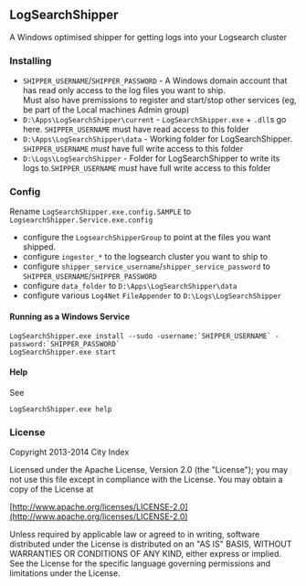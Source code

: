 ## LogSearchShipper

A Windows optimised shipper for getting logs into your Logsearch cluster

### Installing

* `SHIPPER_USERNAME`/`SHIPPER_PASSWORD` - A Windows domain account that has read only access to the log files you want to ship.  
Must also have premissions to register and start/stop other services (eg, be part of the Local machines Admin group)
* `D:\Apps\LogSearchShipper\current` - `LogSearchShipper.exe` + `.dll`s go here. `SHIPPER_USERNAME` must have read access to this folder
* `D:\Apps\LogSearchShipper\data` - Working folder for LogSearchShipper.  `SHIPPER_USERNAME` *must* have full write access to this folder
* `D:\Logs\LogSearchShipper` - Folder for LogSearchShipper to write its logs to.`SHIPPER_USERNAME` *must* have full write access to this folder
### Config

Rename `LogSearchShipper.exe.config.SAMPLE` to `LogsearchShipper.Service.exe.config`
* configure the `LogsearchShipperGroup` to point at the files you want shipped.
* configure `ingestor_*` to the logsearch cluster you want to ship to
* configure `shipper_service_username`/`shipper_service_password` to `SHIPPER_USERNAME`/`SHIPPER_PASSWORD`
* configure `data_folder` to `D:\Apps\LogSearchShipper\data`
* configure various `Log4Net` `FileAppender` to `D:\Logs\LogSearchShipper`

#### Running as a Windows Service

```
LogSearchShipper.exe install --sudo -username:`SHIPPER_USERNAME` -password:`SHIPPER_PASSWORD`
LogSearchShipper.exe start
```

#### Help

See

```
LogSearchShipper.exe help
```

### License

Copyright 2013-2014 City Index

Licensed under the Apache License, Version 2.0 (the "License");
you may not use this file except in compliance with the License.
You may obtain a copy of the License at

  [http://www.apache.org/licenses/LICENSE-2.0](http://www.apache.org/licenses/LICENSE-2.0)

Unless required by applicable law or agreed to in writing, software
distributed under the License is distributed on an "AS IS" BASIS,
WITHOUT WARRANTIES OR CONDITIONS OF ANY KIND, either express or implied.
See the License for the specific language governing permissions and
limitations under the License.
